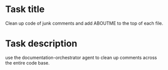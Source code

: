 # Task title

Clean up code of junk comments and add ABOUTME to the top of each file. 

# Task description

use the documentation-orchestrator agent to clean up comments across the entire code base.
